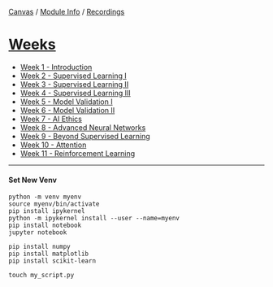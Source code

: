 [Canvas](https://canvas.sussex.ac.uk/courses/31315) /
[Module Info](https://canvas.sussex.ac.uk/courses/31315/pages/module-information?module_item_id=1371606) /
[Recordings](https://sussex.cloud.panopto.eu/Panopto/Pages/Sessions/List.aspx?embedded=1&nomobileprompt=true#folderID=%22e1318202-75a9-4e2a-9b42-b0ce01101ac7%22)

# [Weeks](https://canvas.sussex.ac.uk/courses/31315/modules)
- [Week 1 - Introduction](https://github.com/LukeBirkett/study-planner/tree/main/934G5_Machine_Learning/week_1)
- [Week 2 - Supervised Learning I](https://github.com/LukeBirkett/study-planner/tree/main/934G5_Machine_Learning/week_2)
- [Week 3 - Supervised Learning II](https://github.com/LukeBirkett/study-planner/tree/main/934G5_Machine_Learning/week_3)
- [Week 4 - Supervised Learning III](https://github.com/LukeBirkett/study-planner/tree/main/934G5_Machine_Learning/week_4)
- [Week 5 - Model Validation I](https://github.com/LukeBirkett/study-planner/tree/main/934G5_Machine_Learning/week_5)
- [Week 6 - Model Validation II](https://github.com/LukeBirkett/study-planner/tree/main/934G5_Machine_Learning/week_6)
- [Week 7 - AI Ethics](https://github.com/LukeBirkett/study-planner/tree/main/934G5_Machine_Learning/week_7)
- [Week 8 - Advanced Neural Networks](https://github.com/LukeBirkett/study-planner/tree/main/934G5_Machine_Learning/week_8)
- [Week 9 - Beyond Supervised Learning](https://github.com/LukeBirkett/study-planner/tree/main/934G5_Machine_Learning/week_9)
- [Week 10 - Attention](https://github.com/LukeBirkett/study-planner/tree/main/934G5_Machine_Learning/week_10)
- [Week 11 - Reinforcement Learning](https://github.com/LukeBirkett/study-planner/tree/main/934G5_Machine_Learning/week_11)

---

#### Set New Venv

```
python -m venv myenv
source myenv/bin/activate
pip install ipykernel
python -m ipykernel install --user --name=myenv
pip install notebook
jupyter notebook
```

```
pip install numpy
pip install matplotlib
pip install scikit-learn
```

```
touch my_script.py
```
